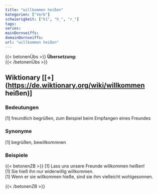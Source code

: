 ```yaml
---
title: "willkommen heißen"
kategorien: ["Verb"]
schwierigkeit: ["k1", "h_", "r_"]
tags:
series:
mainDornseiffs:
domainDornseiffs:
url: "willkommen heißen"
---
```


{{< betonenÜbs >}}
**Übersetzung:**  
{{< /betonenÜbs >}}

## Wiktionary [[+](https://de.wiktionary.org/wiki/willkommen heißen)]

### Bedeutungen
[1] freundlich begrüßen, zum Beispiel beim Empfangen eines Freundes  

### Synonyme
[1] begrüßen, bewillkommnen  

### Beispiele
{{< betonenZB >}}
[1] Lass uns unsere Freunde willkommen heißen!  
[1] Sie hieß ihn nur widerwillig willkommen.  
[1] Wenn er sie willkommen hieße, sind sie ihm vielleicht wohlgesonnen.  

{{< /betonenZB >}}

